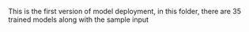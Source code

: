 This is the first version of model deployment, in this folder, there are 35 trained models along with the sample input

